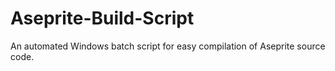 # Aseprite-Build-Script
An automated Windows batch script for easy compilation of Aseprite source code.
